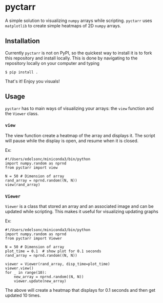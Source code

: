 # pyctarr
A simple solution to visualizing `numpy` arrays while scripting. `pyctarr` uses `matplotlib` to create simple heatmaps of 2D `numpy` arrays.

## Installation
Currently `pyctarr` is not on PyPI, so the quickest way to install it is to fork this repository and install locally. This is done by navigating to the repository locally on your computer and typing

```
$ pip install .
```

That's it! Enjoy you visuals!

## Usage
`pyctarr` has to main ways of visualizing your arrays: the `view` function and the `Viewer` class. 

### `view`
The view function create a heatmap of the array and displays it. The script will pause while the display is open, and resume when it is closed.

Ex:

```
#!/Users/edelsonc/miniconda3/bin/python
import numpy.random as nprnd
from pyctarr import view

N = 50 # Dimension of array
rand_array = nprnd.random((N, N))
view(rand_array)
```

### `Viewer`
`Viewer` is a class that stored an array and an associated image and can be updated while scripting. This makes it useful for visualizing updating graphs

Ex:

```
#!/Users/edelsonc/miniconda3/bin/python
import numpy.random as nprnd
from pyctarr import Viewer

N = 50 # Dimension of array
plot_time = 0.1  # show plot for 0.1 seconds
rand_array = nprnd.random((N, N))

viewer = Viewer(rand_array, disp_time=plot_time)
viewer.view()
for _ in range(10):
    new_array = nprnd.random((N, N))
    viewer.update(new_array)
```

The above will create a heatmap that displays for 0.1 seconds and then get updated 10 times.